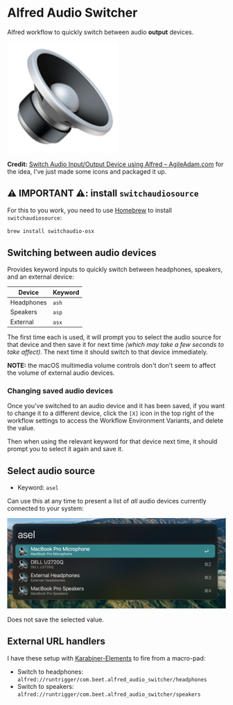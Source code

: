 # Alfred Audio Switcher

Alfred workflow to quickly switch between audio **output** devices.

![pic](images/icon.png)

**Credit:** [Switch Audio Input/Output Device using Alfred – AgileAdam.com](https://agileadam.com/2020/05/switch-audio-input-output-device-using-alfred/) for the idea, I've just made some icons and packaged it up.

## ⚠️ IMPORTANT ⚠️: install `switchaudiosource`

For this to you work, you need to use [Homebrew](https://brew.sh/) to install `switchaudiosource`:

```bash
brew install switchaudio-osx
```

## Switching between audio devices

Provides keyword inputs to quickly switch between headphones, speakers, and an external device:

| Device           | Keyword |
| ---------------- | ------- |
| Headphones       | `ash`   |
| Speakers         | `asp`   |
| External         | `asx`   |

The first time each is used, it will prompt you to select the audio source for that device and then save it for next time _(which may take a few seconds to take affect)_. The next time it should switch to that device immediately.

**NOTE:** the macOS multimedia volume controls don't don't seem to affect the volume of external audio devices.

### Changing saved audio devices

Once you've switched to an audio device and it has been saved, if you want to change it to a different device, click the `[X]` icon in the top right of the workflow settings to access the Workflow Environment Variants, and delete the value.

Then when using the relevant keyword for that device next time, it should prompt you to select it again and save it.

## Select audio source

* Keyword: `asel`

Can use this at any time to present a list of _all_ audio devices currently connected to your system:

![pic](images/select_audio_device.png)

Does not save the selected value.

## External URL handlers

I have these setup with [Karabiner-Elements](https://karabiner-elements.pqrs.org) to fire from a macro-pad:

* Switch to headphones: `alfred://runtrigger/com.beet.alfred_audio_switcher/headphones`
* Switch to speakers: `alfred://runtrigger/com.beet.alfred_audio_switcher/speakers`

